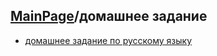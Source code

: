 ## [MainPage](../README.md)/домашнее задание 
- [домашнее задание по русскому языку](RussianlanguageHomework.md)